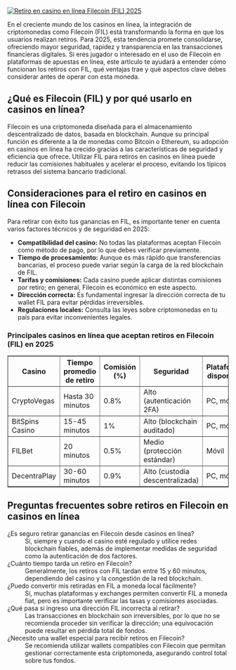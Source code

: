 [![Retiro en casino en línea Filecoin (FIL) 2025](https://123-caf.pages.dev/gitsignup.png)](https://vrmoo.ru/Bt82HjjY)

<p>En el creciente mundo de los casinos en línea, la integración de criptomonedas como Filecoin (FIL) está transformando la forma en que los usuarios realizan retiros. Para 2025, esta tendencia promete consolidarse, ofreciendo mayor seguridad, rapidez y transparencia en las transacciones financieras digitales. Si eres jugador o interesado en el uso de Filecoin en plataformas de apuestas en línea, este artículo te ayudará a entender cómo funcionan los retiros con FIL, qué ventajas trae y qué aspectos clave debes considerar antes de operar con esta moneda.</p>  <h2>¿Qué es Filecoin (FIL) y por qué usarlo en casinos en línea?</h2> <p>Filecoin es una criptomoneda diseñada para el almacenamiento descentralizado de datos, basada en blockchain. Aunque su principal función es diferente a la de monedas como Bitcoin o Ethereum, su adopción en casinos en línea ha crecido gracias a las características de seguridad y eficiencia que ofrece. Utilizar FIL para retiros en casinos en línea puede reducir las comisiones habituales y acelerar el proceso, evitando los típicos retrasos del sistema bancario tradicional.</p>  <h2>Consideraciones para el retiro en casinos en línea con Filecoin</h2> <p>Para retirar con éxito tus ganancias en FIL, es importante tener en cuenta varios factores técnicos y de seguridad en 2025:</p> <ul> <li><strong>Compatibilidad del casino:</strong> No todas las plataformas aceptan Filecoin como método de pago, por lo que debes verificar previamente.</li> <li><strong>Tiempo de procesamiento:</strong> Aunque es más rápido que transferencias bancarias, el proceso puede variar según la carga de la red blockchain de FIL.</li> <li><strong>Tarifas y comisiones:</strong> Cada casino puede aplicar distintas comisiones por retiro; en general, Filecoin es económico en este aspecto.</li> <li><strong>Dirección correcta:</strong> Es fundamental ingresar la dirección correcta de tu wallet FIL para evitar pérdidas irreversibles.</li> <li><strong>Regulaciones locales:</strong> Consulta las leyes sobre criptomonedas en tu país para evitar inconvenientes legales.</li> </ul>  <h3>Principales casinos en línea que aceptan retiros en Filecoin (FIL) en 2025</h3> <table border="1" cellpadding="5" cellspacing="0">   <thead>     <tr>       <th>Casino</th>       <th>Tiempo promedio de retiro</th>       <th>Comisión (%)</th>       <th>Seguridad</th>       <th>Plataformas disponibles</th>     </tr>   </thead>   <tbody>     <tr>       <td>CryptoVegas</td>       <td>Hasta 30 minutos</td>       <td>0.8%</td>       <td>Alto (autenticación 2FA)</td>       <td>PC, móvil</td>     </tr>     <tr>       <td>BitSpins Casino</td>       <td>15-45 minutos</td>       <td>1%</td>       <td>Alto (blockchain auditado)</td>       <td>PC, móvil</td>     </tr>     <tr>       <td>FILBet</td>       <td>20 minutos</td>       <td>0.5%</td>       <td>Medio (protección estándar)</td>       <td>Móvil</td>     </tr>     <tr>       <td>DecentraPlay</td>       <td>30-60 minutos</td>       <td>0.9%</td>       <td>Alto (custodia descentralizada)</td>       <td>PC, móvil</td>     </tr>   </tbody> </table>  <h2>Preguntas frecuentes sobre retiros en Filecoin en casinos en línea</h2> <dl>   <dt>¿Es seguro retirar ganancias en Filecoin desde casinos en línea?</dt>   <dd>Sí, siempre y cuando el casino esté regulado y utilice redes blockchain fiables, además de implementar medidas de seguridad como la autenticación de dos factores.</dd>    <dt>¿Cuánto tiempo tarda un retiro en Filecoin?</dt>   <dd>Generalmente, los retiros con FIL tardan entre 15 y 60 minutos, dependiendo del casino y la congestión de la red blockchain.</dd>    <dt>¿Puedo convertir mis retiradas en FIL a moneda local fácilmente?</dt>   <dd>Sí, muchas plataformas y exchanges permiten convertir FIL a moneda fiat, pero es importante verificar las tasas y comisiones asociadas.</dd>    <dt>¿Qué pasa si ingreso una dirección FIL incorrecta al retirar?</dt>   <dd>Las transacciones en blockchain son irreversibles, por lo que no se recomienda proceder sin verificar la dirección; una equivocación puede resultar en pérdida total de fondos.</dd>    <dt>¿Necesito una wallet especial para recibir retiros en Filecoin?</dt>   <dd>Se recomienda utilizar wallets compatibles con Filecoin que permitan gestionar correctamente esta criptomoneda, asegurando control total sobre tus fondos.</dd> </dl>